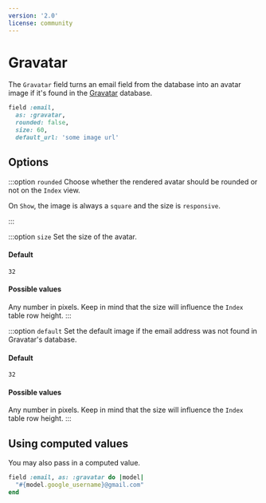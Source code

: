 ```yaml
---
version: '2.0'
license: community
---
```


# Gravatar

The `Gravatar` field turns an email field from the database into an avatar image if it's found in the [Gravatar](https://en.gravatar.com/site/implement/images/) database.

```ruby
field :email,
  as: :gravatar,
  rounded: false,
  size: 60,
  default_url: 'some image url'
```

## Options
:::option `rounded`
Choose whether the rendered avatar should be rounded or not on the `Index` view.

On `Show`, the image is always a `square` and the size is `responsive`.

<!-- @include: ./../common/default_boolean_true.md -->
:::

:::option `size`
Set the size of the avatar.

#### Default

`32`

#### Possible values

Any number in pixels. Keep in mind that the size will influence the `Index` table row height.
:::

:::option `default`
Set the default image if the email address was not found in Gravatar's database.

#### Default

`32`

#### Possible values

Any number in pixels. Keep in mind that the size will influence the `Index` table row height.
:::

<!-- @include: ./../common/link_to_resource_common.md-->

## Using computed values

You may also pass in a computed value.

```ruby
field :email, as: :gravatar do |model|
  "#{model.google_username}@gmail.com"
end
```
